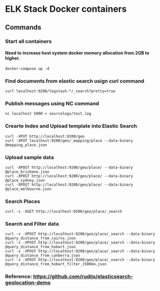 # ELK Stack Docker containers

## Commands

### Start all containers
#### Need to increase host system docker memory allocation from 2GB to higher.

```{engine='bash'}
docker-compose up -d
```

### Find documents from elastic search usign curl command

```{engine='bash'}
curl localhost:9200/logstash-*/_search?pretty=true
```

### Publish messages using NC command

```{engine='bash'}
nc localhost 5000 < sourcelogs/test.log
```

### Crearte Index and Upload template into Elastic Search

```
curl -XPUT http://localhost:9200/geo
curl -XPUT localhost:9200/geo/_mapping/place --data-binary @mapping_place.json
```

### Upload sample data

```
curl -XPOST http://localhost:9200/geo/place/ --data-binary @place_brisbane.json
curl -XPOST http://localhost:9200/geo/place/ --data-binary @place_sydney.json
curl -XPOST http://localhost:9200/geo/place/ --data-binary @place_melbourne.json
```

### Search Places

```
curl -s -XGET http://localhost:9200/geo/place/_search
```

### Search and Filter data

```
curl -s -XPOST http://localhost:9200/geo/place/_search --data-binary @query_distance_from_cairns.json
curl -s -XPOST http://localhost:9200/geo/place/_search --data-binary @query_distance_from_hobart.json
curl -s -XPOST http://localhost:9200/geo/place/_search --data-binary @query_distance_from_canberra.json
curl -s -XPOST http://localhost:9200/geo/place/_search --data-binary @query_distance_from_hobart_filter_1500km.json
```

### Reference: https://github.com/rudijs/elasticsearch-geolocation-demo

